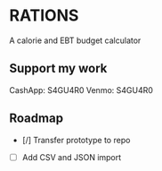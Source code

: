 # RATIONS

A calorie and EBT budget calculator

## Support my work

CashApp: S4GU4R0
Venmo: S4GU4R0

## Roadmap

- [/] Transfer prototype to repo
- [ ] Add CSV and JSON import
